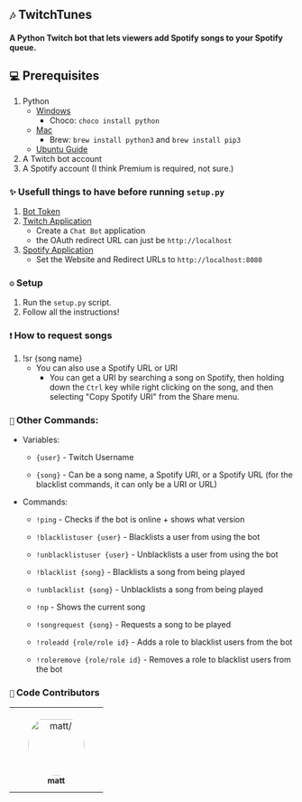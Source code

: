 ## `🎶` TwitchTunes
#### A Python Twitch bot that lets viewers add Spotify songs to your Spotify queue. 


## `💻` Prerequisites
1. Python
    - [Windows](https://www.python.org/downloads/)
        * Choco: `choco install python`
    - [Mac](https://www.python.org/downloads/)
        * Brew: `brew install python3` and `brew install pip3`
    - [Ubuntu Guide](https://linuxize.com/post/how-to-install-python-3-9-on-ubuntu-20-04/)
2. A Twitch bot account
3. A Spotify account (I think Premium is required, not sure.)

### `✨` Usefull things to have before running `setup.py`
1. [Bot Token](https://twitchapps.com/tmi/)
2. [Twitch Application](https://dev.twitch.tv/console/apps/create)
    * Create a `Chat Bot` application
    * the OAuth redirect URL can just be `http://localhost`
3. [Spotify Application](https://developer.spotify.com/dashboard/applications)
    * Set the Website and Redirect URLs to `http://localhost:8080`

### `⚙` Setup
1. Run the `setup.py` script.
2. Follow all the instructions!

### `❗` How to request songs
1. !sr {song name}
    * You can also use a Spotify URL or URI
        * You can get a URI by searching a song on Spotify, then holding down the `Ctrl` key while right clicking on the song, and then selecting "Copy Spotify URI" from the Share menu.

### `💎` Other Commands:
 - Variables:
    
    * `{user}` - Twitch Username

    * `{song}` - Can be a song name, a Spotify URI, or a Spotify URL (for the blacklist commands, it can only be a URI or URL)

 - Commands:

    * `!ping` - Checks if the bot is online + shows what version

    * `!blacklistuser {user}` - Blacklists a user from using the bot

    * `!unblacklistuser {user}` - Unblacklists a user from using the bot

    * `!blacklist {song}` - Blacklists a song from being played

    * `!unblacklist {song}` - Unblacklists a song from being played

    * `!np` - Shows the current song

    * `!songrequest {song}` - Requests a song to be played
     
    * `!roleadd {role/role id}` - Adds a role to blacklist users from the bot

    * `!roleremove {role/role id}` - Removes a role to blacklist users from the bot

### `🙌` Code Contributors

<table>
<tr>
    <td align="center" style="word-wrap: break-word; width: 150.0; height: 150.0">
        <a href=https://github.com/mmattbtw>
            <img src=https://avatars.githubusercontent.com/u/30363562?v=4 width="100;"  style="border-radius:50%;align-items:center;justify-content:center;overflow:hidden;padding-top:10px" alt=matt/>
            <br />
            <sub style="font-size:14px"><b>matt</b></sub>
        </a>
    </td>
</tr>
</table>
